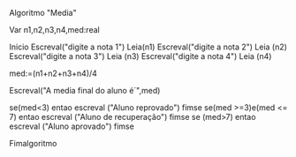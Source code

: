 Algoritmo "Media"

Var
n1,n2,n3,n4,med:real

Inicio
Escreval("digite a nota 1")
Leia(n1)
Escreval("digite a nota 2")
Leia (n2)
Escreval("digite a nota 3")
Leia (n3)
Escreval("digite a nota 4")
Leia (n4)


med:=(n1+n2+n3+n4)/4

Escreval("A media final do aluno é´",med)

  se(med<3) entao
    escreval ("Aluno reprovado")
fimse
  se(med >=3)e(med <= 7) entao
  escreval ("Aluno de recuperação")
fimse
  se (med>7) entao
  escreval ("Aluno aprovado")
fimse


Fimalgoritmo
